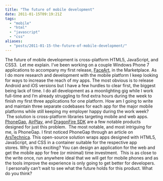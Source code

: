 ```yaml
---
title: "The future of mobile development"
date: 2011-01-15T09:19:21Z
tags:
  - "mobile"
  - "html"
  - "javascript"
  - "css"
aliases:
  - "posts/2011-01-15-the-future-of-mobile-development/"
---
```


The future of mobile development is cross-platform HTML5, JavaScript, and CSS3.  Let me explain. I’ve been working on a couple Windows Phone 7 applications to accompany my first release, [FaceArt][1], in the Marketplace. As I do more research and development with the mobile platform I keep looking for ways to increase the reach of my apps. The most obvious is to release Android and iOS versions but I have a few hurdles to clear first, the biggest being lack of time. I do all development as a moonlighting gig while I work full-time and I’m already struggling to find extra hours during the week to finish my first three applications for one platform. How am I going to write and maintain three separate codebases for each app for the major mobile platforms while still keeping my employer happy during the work week?  The solution is cross-platform libraries targeting mobile and web apps. [PhoneGap][2], [AirPlay][3], and [DragonFire SDK][4] are a few notable products designed for just this problem.  The most notable, and most intriguing for me, is PhoneGap. I first noticed PhoneGap through an article on [ArsTechnica][5]. This open-source solution wraps apps designed with HTML5, JavaScript, and CSS in a container suitable for the respective app stores. Why is this exciting? You can design an application for the web and get the mobile app for free (or minimal) time investment.  This is as close to the write once, run anywhere ideal that we will get for mobile phones and as the tools improve the experience is only going to get better for developers.  I personally can’t wait to see what the future holds for this product. What do you think?

<!--more-->

 [1]: http://www.appsfuze.com/applications/windowsphone.photo/faceart,3617
 [2]: http://www.phonegap.com
 [3]: http://www.airplaysdk.com
 [4]: http://www.dragonfiresdk.com
 [5]: http://arstechnica.com/apple/news/2010/11/introducing-the-ars-technica-reader-for-ipad.ars
